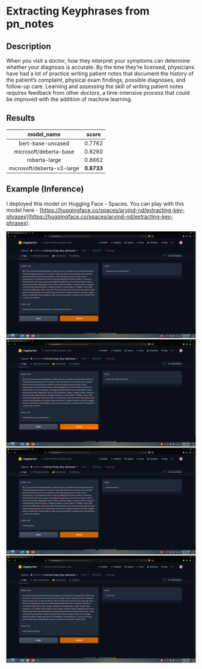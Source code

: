 # Extracting Keyphrases from pn_notes
## Description
When you visit a doctor, how they interpret your symptoms can determine whether your diagnosis is accurate. By the time they’re licensed, physicians have had a lot of practice writing patient notes that document the history of the patient’s complaint, physical exam findings, possible diagnoses, and follow-up care. Learning and assessing the skill of writing patient notes requires feedback from other doctors, a time-intensive process that could be improved with the addition of machine learning.

## Results

| model_name                 | score  |
|:--------------------------:|:------:|
| bert-base-uncased          | 0.7762 |
| microsoft/deberta-base     | 0.8260 |
| roberta-large              | 0.8662 |
| microsoft/deberta-v3-large | **0.8733**|


## Example (Inference)
I deployed this model on Hugging Face - Spaces. You can play with this model here - [https://huggingface.co/spaces/arvind-nd/extracting-key-phrases](https://huggingface.co/spaces/arvind-nd/extracting-key-phrases).

![example_one](images/Screenshot_20230120_205908.png)
![example_two](images/Screenshot_20230120_210037.png)
![example_three](images/Screenshot_20230120_210129.png)
![example_four](images/Screenshot_20230120_210912.png)